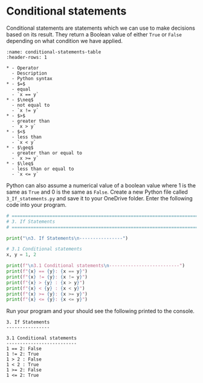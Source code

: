 # Conditional statements

Conditional statements are statements which we can use to make decisions based on its result. They return a Boolean value of either `True` or `False` depending on what condition we have applied.

```{list-table} Conditional statements
:name: conditional-statements-table
:header-rows: 1

* - Operator
  - Description
  - Python syntax
* - $=$
  - equal
  - `x == y`
* - $\neq$
  - not equal to
  - `x != y`
* - $>$
  - greater than
  - `x > y`
* - $<$
  - less than
  - `x < y`
* - $\geq$
  - greater than or equal to
  - `x >= y`
* - $\leq$
  - less than or equal to
  - `x <= y`
```

Python can also assume a numerical value of a boolean value where 1 is the same as `True` and 0 is the same as `False`. Create a new Python file called `3_If_statements.py` and save it to your OneDrive folder. Enter the following code into your program.

```python
# =============================================================================
# 3. If Statements
# =============================================================================

print("\n3. If Statements\n----------------")

# 3.1 Conditional statements
x, y = 1, 2

print(f"\n3.1 Conditional statements\n--------------------------")
print(f"{x} == {y}: {x == y}")
print(f"{x} != {y}: {x != y}")
print(f"{x} > {y} : {x > y}")
print(f"{x} < {y} : {x < y}")
print(f"{x} >= {y}: {x >= y}")
print(f"{x} <= {y}: {x <= y}")
```

Run your program and your should see the following printed to the console.

```text
3. If Statements
----------------

3.1 Conditional statements
--------------------------
1 == 2: False
1 != 2: True
1 > 2 : False
1 < 2 : True
1 >= 2: False
1 <= 2: True
```

